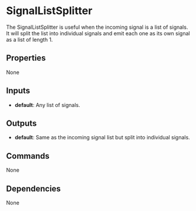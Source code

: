 SignalListSplitter
==================
The SignalListSplitter is useful when the incoming signal is a list of signals. It will split the list into individual signals and emit each one as its own signal as a list of length 1.

Properties
----------
None

Inputs
------
- **default**: Any list of signals.

Outputs
-------
- **default**: Same as the incoming signal list but split into individual signals.

Commands
--------
None

Dependencies
------------
None

